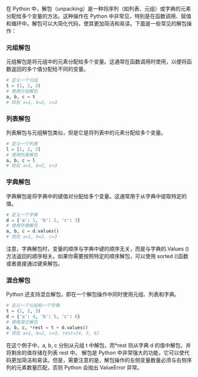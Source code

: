 在 Python 中，解包（unpacking）是一种将序列（如列表、元组）或字典的元素分配给多个变量的方法。这种操作在 Python 中非常见，特别是在函数调用、赋值和循环中。解包可以大简化代码，使其更加简洁和易读。下面是一些常见的解包操作：
### 元组解包
元组解包是将元组中的元素分配给多个变量。这通常在函数调用时使用，以便将函数返回的多个值分配给不同的变量。
```python
# 定义一个元组
t = (1, 2, 3)
# 使用元组解包
a, b, c = t
# 现在 a=1, b=2, c=3
```
### 列表解包
列表解包与元组解包类似，但是它是将列表中的元素分配给多个变量。
```python
# 定义一个列表
l = [1, 2, 3]
# 使用列表解包
a, b, c = l
# 现在 a=1, b=2, c=3
```
### 字典解包
字典解包是将字典中的键值对分配给多个变量。这通常用于从字典中提取特定的值。
```python
# 定义一个字典
d = {'a': 1, 'b': 2, 'c': 3}
# 使用字典解包
a, b, c = d.values()
# 现在 a=1, b=2, c=3
```
注意，字典解包时，变量的顺序与字典中键的顺序无关，而是与字典的.Values ()方法返回的顺序相关。如果你需要按照特定的顺序解包，可以使用 sorted ()函数或者直接通过键来解包。
### 混合解包
Python 还支持混合解包，即在一个解包操作中同时使用元组、列表和字典。
```python
# 定义一个元组和一个字典
t = (1, 2, 3)
d = {'a': 4, 'b': 5, 'c': 6}
# 使用混合解包
a, b, c, *rest = t + d.values()
# 现在 a=1, b=2, c=3, rest=[4, 5, 6]
```
在这个例子中，a, b, c 分别从元组 t 中解包，而*rest 则从字典 d 的值中解包，并将剩余的值存储在列表 rest 中。
解包是 Python 中非常强大的功能，它可以使代码更加简洁和易读。但是，需要注意的是，解包操作的左侧变量数量必须与右侧序列的元素数量匹配，否则 Python 会抛出 ValueError 异常。
